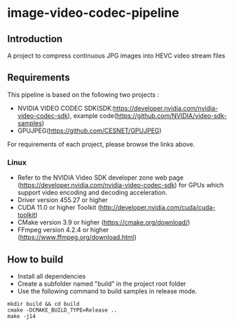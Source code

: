 # image-video-codec-pipeline

## Introduction

A project to compress continuous JPG images into HEVC video stream files

## Requirements

This pipeline is based on the following two projects :

* NVIDIA VIDEO CODEC SDK(SDK:https://developer.nvidia.com/nvidia-video-codec-sdk), example code(https://github.com/NVIDIA/video-sdk-samples)
* GPUJPEG(https://github.com/CESNET/GPUJPEG)

For requirements of each project, please browse the links above.

### Linux

* Refer to the NVIDIA Video SDK developer zone web page (https://developer.nvidia.com/nvidia-video-codec-sdk) for GPUs which support video encoding and decoding acceleration.
* Driver version 455.27 or higher 
* CUDA 11.0 or higher Toolkit (http://developer.nvidia.com/cuda/cuda-toolkit)
* CMake version 3.9 or higher (https://cmake.org/download/)
* FFmpeg version 4.2.4 or higher (https://www.ffmpeg.org/download.html)

## How to build
* Install all dependencies
* Create a subfolder named "build" in the project root folder
* Use the following command to build samples in release mode.

```shell
mkdir build && cd build
cmake -DCMAKE_BUILD_TYPE=Release ..
make -j14
```
